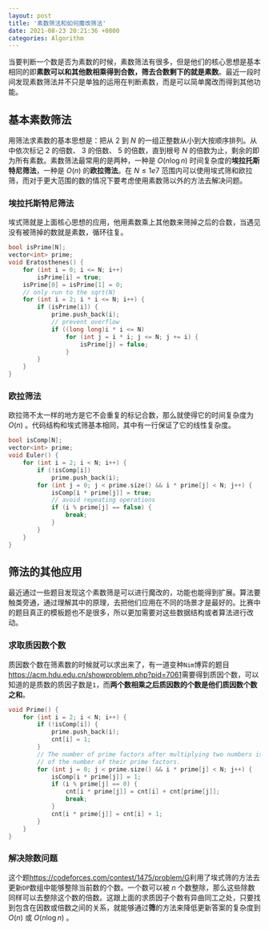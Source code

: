 ```yaml
---
layout: post
title: '素数筛法和如何魔改筛法'
date: 2021-08-23 20:21:36 +0800
categories: Algorithm
---
```


当要判断一个数是否为素数的时候，素数筛法有很多，但是他们的核心思想是基本相同的即**素数可以和其他数相乘得到合数，筛去合数剩下的就是素数**。最近一段时间发现素数筛法并不只是单独的运用在判断素数，而是可以简单魔改而得到其他功能。

## 基本素数筛法

用筛法求素数的基本思想是：把从 $2$ 到 $N$ 的一组正整数从小到大按顺序排列。从中依次标记 $2$ 的倍数、 $3$ 的倍数、 $5$ 的倍数，直到根号 $N$ 的倍数为止，剩余的即为所有素数。素数筛法最常用的是两种，一种是 $O(n\log n)$ 时间复杂度的**埃拉托斯特尼筛法**，一种是 $O(n)$ 的**欧拉筛法**。在 $N\leq 1e7$ 范围内可以使用埃式筛和欧拉筛，而对于更大范围的数的情况下要考虑使用素数筛以外的方法去解决问题。

### 埃拉托斯特尼筛法

埃式筛就是上面核心思想的应用，他用素数乘上其他数来筛掉之后的合数，当遇见没有被筛掉的数就是素数，循环往复。

```c++
bool isPrime[N];
vector<int> prime;
void Eratosthenes() {
    for (int i = 0; i <= N; i++)
        isPrime[i] = true;
    isPrime[0] = isPrime[1] = 0;
    // only run to the sqrt(N)
    for (int i = 2; i * i <= N; i++) {
        if (isPrime[i]) {
            prime.push_back(i);
            // prevent overflow
            if ((long long)i * i <= N)
                for (int j = i * i; j <= N; j += i) {
                    isPrime[j] = false;
                }
        }
    }
}
```

### 欧拉筛法

欧拉筛不太一样的地方是它不会重复的标记合数，那么就使得它的时间复杂度为 $O(n)$ 。代码结构和埃式筛基本相同，其中有一行保证了它的线性复杂度。

```c++
bool isComp[N];
vector<int> prime;
void Euler() {
    for (int i = 2; i < N; i++) {
        if (!isComp[i])
            prime.push_back(i);
        for (int j = 0; j < prime.size() && i * prime[j] < N; j++) {
            isComp[i * prime[j]] = true;
            // avoid repeating operations
            if (i % prime[j] == false) {
                break;
            }
        }
    }
}
```

## 筛法的其他应用

最近通过一些题目发现这个素数筛是可以进行魔改的，功能也能得到扩展。算法要触类旁通，通过理解其中的原理，去把他们应用在不同的场景才是最好的。比赛中的题目真正的模板题也不是很多，所以更加需要对这些数据结构或者算法进行改动。

### 求取质因数个数

质因数个数在筛素数的时候就可以求出来了，有一道变种`Nim`博弈的题目<https://acm.hdu.edu.cn/showproblem.php?pid=7061>需要得到质因个数，可以知道的是质数的质因子数是`1`，而**两个数相乘之后质因数的个数是他们质因数个数之和**。

```c++
void Prime() {
    for (int i = 2; i < N; i++) {
        if (!isComp[i]) {
            prime.push_back(i);
            cnt[i] = 1;
        }
        // The number of prime factors after multiplying two numbers is the sum
        // of the number of their prime factors.
        for (int j = 0; j < prime.size() && i * prime[j] < N; j++) {
            isComp[i * prime[j]] = 1;
            if (i % prime[j] == 0) {
                cnt[i * prime[j]] = cnt[i] + cnt[prime[j]];
                break;
            }
            cnt[i * prime[j]] = cnt[i] + 1;
        }
    }
}
```

### 解决除数问题

这个题<https://codeforces.com/contest/1475/problem/G>利用了埃式筛的方法去更新`DP`数组中能够整除当前数的个数。一个数可以被 $n$ 个数整除，那么这些除数同样可以去整除这个数的倍数。这跟上面的求质因子个数有异曲同工之处，只要找到包含在因数或倍数之间的关系，就能够通过**筛**的方法来降低更新答案的复杂度到 $O(n)$ 或 $O(n\log n)$ 。
